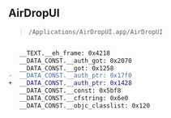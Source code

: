 ## AirDropUI

> `/Applications/AirDropUI.app/AirDropUI`

```diff

   __TEXT.__eh_frame: 0x4218
   __DATA_CONST.__auth_got: 0x2070
   __DATA_CONST.__got: 0x1258
-  __DATA_CONST.__auth_ptr: 0x17f0
+  __DATA_CONST.__auth_ptr: 0x1428
   __DATA_CONST.__const: 0x5bf8
   __DATA_CONST.__cfstring: 0x6e0
   __DATA_CONST.__objc_classlist: 0x120

```
